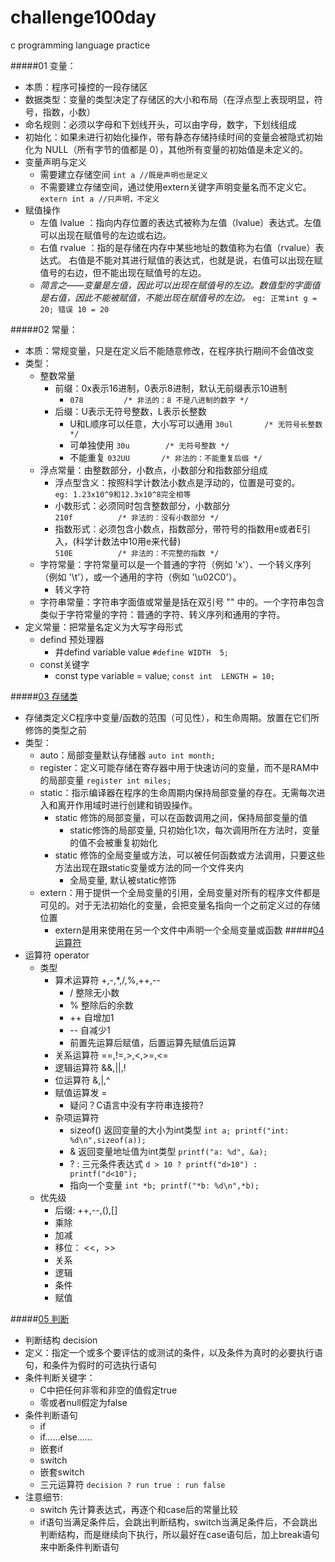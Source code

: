 # challenge100day
c programming language practice 

#####01 变量：
- 本质：程序可操控的一段存储区
- 数据类型：变量的类型决定了存储区的大小和布局（在浮点型上表现明显，符号，指数，小数）
- 命名规则：必须以字母和下划线开头，可以由字母，数字，下划线组成
- 初始化：如果未进行初始化操作，带有静态存储持续时间的变量会被隐式初始化为 NULL（所有字节的值都是 0），其他所有变量的初始值是未定义的。
- 变量声明与定义
    - 需要建立存储空间 ```int a //既是声明也是定义```
    - 不需要建立存储空间，通过使用extern关键字声明变量名而不定义它。 ``` extern int a //只声明，不定义```
- 赋值操作
    - 左值 lvalue ：指向内存位置的表达式被称为左值（lvalue）表达式。左值可以出现在赋值号的左边或右边。
    - 右值 rvalue ：指的是存储在内存中某些地址的数值称为右值（rvalue）表达式。
    右值是不能对其进行赋值的表达式，也就是说，右值可以出现在赋值号的右边，但不能出现在赋值号的左边。 
    - *简言之——变量是左值，因此可以出现在赋值号的左边。数值型的字面值是右值，因此不能被赋值，不能出现在赋值号的左边。*
    ```eg: 正常int g = 20; 错误 10 = 20 ```
    
#####02 常量：
- 本质：常规变量，只是在定义后不能随意修改，在程序执行期间不会值改变
- 类型：
    - 整数常量
        - 前缀：0x表示16进制，0表示8进制，默认无前缀表示10进制
            - ```078         /* 非法的：8 不是八进制的数字 */```
        - 后缀：U表示无符号整数，L表示长整数
            - U和L顺序可以任意，大小写可以通用 ```30ul       /* 无符号长整数 */```
            - 可单独使用 ```30u        /* 无符号整数 */```
            - 不能重复 ```032UU       /* 非法的：不能重复后缀 */```
    - 浮点常量：由整数部分，小数点，小数部分和指数部分组成
        - 浮点型含义：按照科学计数法小数点是浮动的，位置是可变的。    
        `eg: 1.23x10^9和12.3x10^8完全相等`
        - 小数形式：必须同时包含整数部分，小数部分    
        `210f          /* 非法的：没有小数部分 */`
        - 指数形式：必须包含小数点，指数部分，带符号的指数用e或者E引入，(科学计数法中10用e来代替)    
        `510E          /* 非法的：不完整的指数 */`
    - 字符常量：字符常量可以是一个普通的字符（例如 'x'）、一个转义序列（例如 '\t'），或一个通用的字符（例如 '\u02C0'）。
        - 转义字符
    - 字符串常量：字符串字面值或常量是括在双引号 "" 中的。一个字符串包含类似于字符常量的字符：普通的字符、转义序列和通用的字符。
- 定义常量：把常量名定义为大写字母形式
    - defind 预处理器
        - 井defind variable value `#define WIDTH  5;`
    - const关键字
        - const type variable = value; `const int  LENGTH = 10;`   
    
#####[03 存储类](http://www.runoob.com/cprogramming/c-storage-classes.html)
- 存储类定义C程序中变量/函数的范围（可见性），和生命周期。放置在它们所修饰的类型之前
- 类型：
    - auto：局部变量默认存储器 `auto int month;`  
    - register：定义可能存储在寄存器中用于快速访问的变量，而不是RAM中的局部变量 `register int miles;`
    - static：指示编译器在程序的生命周期内保持局部变量的存在。无需每次进入和离开作用域时进行创建和销毁操作。
        - static 修饰的局部变量，可以在函数调用之间，保持局部变量的值
            - static修饰的局部变量, 只初始化1次，每次调用所在方法时，变量的值不会被重复初始化
        - static 修饰的全局变量或方法，可以被任何函数或方法调用，只要这些方法出现在跟static变量或方法的同一个文件夹内
            - 全局变量, 默认被static修饰 
    - extern：用于提供一个全局变量的引用，全局变量对所有的程序文件都是可见的。对于无法初始化的变量，会把变量名指向一个之前定义过的存储位置
        - extern是用来使用在另一个文件中声明一个全局变量或函数
#####[04 运算符](http://www.runoob.com/cprogramming/c-operators.html)
- 运算符 operator
    - 类型
        - 算术运算符 +,-,*,/,%,++,--
            - / 整除无小数
            - % 整除后的余数
            - ++ 自增加1
            - -- 自减少1
            - 前置先运算后赋值，后置运算先赋值后运算
        - 关系运算符 ==,!=,>,<,>=,<=
        - 逻辑运算符 &&,||,!
        - 位运算符 &,|,^
        - 赋值运算发 = 
            - 疑问？C语言中没有字符串连接符?
        - 杂项运算符
            - sizeof() 返回变量的大小为int类型 `int a; printf("int: %d\n",sizeof(a));`
            - & 返回变量地址值为int类型  `printf("a: %d", &a);`
            - ? : 三元条件表达式 `d > 10 ? printf("d>10") : printf("d<10");`
            - 指向一个变量 `int *b; printf("*b: %d\n",*b);`
    - 优先级
        - 后缀: ++,--,(),[]
        - 乘除
        - 加减
        - 移位： <<，>>
        - 关系
        - 逻辑
        - 条件
        - 赋值

#####[05 判断](http://www.runoob.com/cprogramming/c-decision.html)
- 判断结构 decision
- 定义：指定一个或多个要评估的或测试的条件，以及条件为真时的必要执行语句，和条件为假时的可选执行语句    
- 条件判断关键字：
    - C中把任何非零和非空的值假定true
    - 零或者null假定为false
- 条件判断语句
    - if
    - if……else……
    - 嵌套if
    - switch
    - 嵌套switch
    - 三元运算符 `decision ? run true : run false`
- 注意细节:
    - switch 先计算表达式，再逐个和case后的常量比较
    - if语句当满足条件后，会跳出判断结构，switch当满足条件后，不会跳出判断结构，而是继续向下执行，所以最好在case语句后，加上break语句来中断条件判断语句